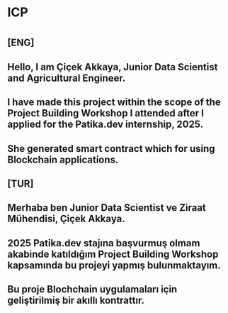# ICP
#
## [ENG]
##
## Hello, I am Çiçek Akkaya, Junior Data Scientist and Agricultural Engineer.
## I have made this project within the scope of the Project Building Workshop I attended after I applied for the Patika.dev internship, 2025.
## She generated smart contract which for using Blockchain applications.
##
## [TUR]
##
## Merhaba ben Junior Data Scientist ve Ziraat Mühendisi, Çiçek Akkaya.
## 2025 Patika.dev stajına başvurmuş olmam akabinde katıldığım Project Building Workshop kapsamında bu projeyi yapmış bulunmaktayım.
## Bu proje Blochchain uygulamaları için geliştirilmiş bir akıllı kontrattır.
